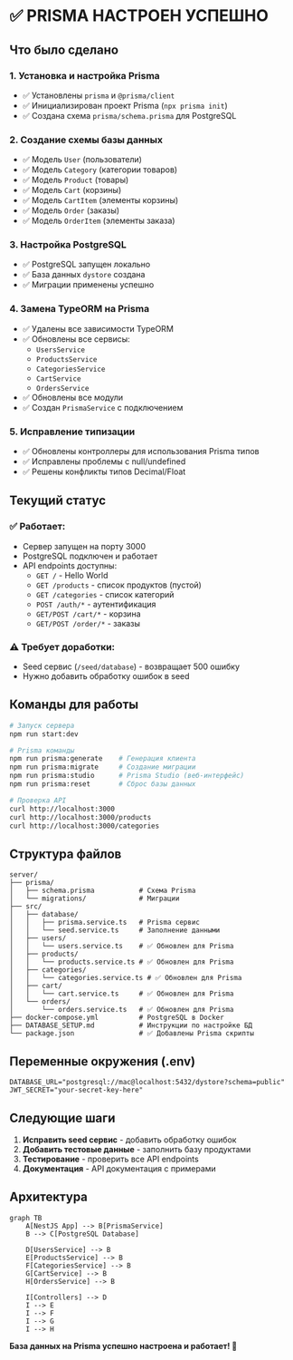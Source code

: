 # ✅ PRISMA НАСТРОЕН УСПЕШНО

## Что было сделано

### 1. Установка и настройка Prisma

- ✅ Установлены `prisma` и `@prisma/client`
- ✅ Инициализирован проект Prisma (`npx prisma init`)
- ✅ Создана схема `prisma/schema.prisma` для PostgreSQL

### 2. Создание схемы базы данных

- ✅ Модель `User` (пользователи)
- ✅ Модель `Category` (категории товаров)
- ✅ Модель `Product` (товары)
- ✅ Модель `Cart` (корзины)
- ✅ Модель `CartItem` (элементы корзины)
- ✅ Модель `Order` (заказы)
- ✅ Модель `OrderItem` (элементы заказа)

### 3. Настройка PostgreSQL

- ✅ PostgreSQL запущен локально
- ✅ База данных `dystore` создана
- ✅ Миграции применены успешно

### 4. Замена TypeORM на Prisma

- ✅ Удалены все зависимости TypeORM
- ✅ Обновлены все сервисы:
  - `UsersService`
  - `ProductsService`
  - `CategoriesService`
  - `CartService`
  - `OrdersService`
- ✅ Обновлены все модули
- ✅ Создан `PrismaService` с подключением

### 5. Исправление типизации

- ✅ Обновлены контроллеры для использования Prisma типов
- ✅ Исправлены проблемы с null/undefined
- ✅ Решены конфликты типов Decimal/Float

## Текущий статус

### ✅ Работает:

- Сервер запущен на порту 3000
- PostgreSQL подключен и работает
- API endpoints доступны:
  - `GET /` - Hello World
  - `GET /products` - список продуктов (пустой)
  - `GET /categories` - список категорий
  - `POST /auth/*` - аутентификация
  - `GET/POST /cart/*` - корзина
  - `GET/POST /order/*` - заказы

### ⚠️ Требует доработки:

- Seed сервис (`/seed/database`) - возвращает 500 ошибку
- Нужно добавить обработку ошибок в seed

## Команды для работы

```bash
# Запуск сервера
npm run start:dev

# Prisma команды
npm run prisma:generate    # Генерация клиента
npm run prisma:migrate     # Создание миграции
npm run prisma:studio      # Prisma Studio (веб-интерфейс)
npm run prisma:reset       # Сброс базы данных

# Проверка API
curl http://localhost:3000
curl http://localhost:3000/products
curl http://localhost:3000/categories
```

## Структура файлов

```
server/
├── prisma/
│   ├── schema.prisma           # Схема Prisma
│   └── migrations/             # Миграции
├── src/
│   ├── database/
│   │   ├── prisma.service.ts   # Prisma сервис
│   │   └── seed.service.ts     # Заполнение данными
│   ├── users/
│   │   └── users.service.ts    # ✅ Обновлен для Prisma
│   ├── products/
│   │   └── products.service.ts # ✅ Обновлен для Prisma
│   ├── categories/
│   │   └── categories.service.ts # ✅ Обновлен для Prisma
│   ├── cart/
│   │   └── cart.service.ts     # ✅ Обновлен для Prisma
│   └── orders/
│       └── orders.service.ts   # ✅ Обновлен для Prisma
├── docker-compose.yml          # PostgreSQL в Docker
├── DATABASE_SETUP.md           # Инструкции по настройке БД
└── package.json                # ✅ Добавлены Prisma скрипты
```

## Переменные окружения (.env)

```env
DATABASE_URL="postgresql://mac@localhost:5432/dystore?schema=public"
JWT_SECRET="your-secret-key-here"
```

## Следующие шаги

1. **Исправить seed сервис** - добавить обработку ошибок
2. **Добавить тестовые данные** - заполнить базу продуктами
3. **Тестирование** - проверить все API endpoints
4. **Документация** - API документация с примерами

## Архитектура

```mermaid
graph TB
    A[NestJS App] --> B[PrismaService]
    B --> C[PostgreSQL Database]

    D[UsersService] --> B
    E[ProductsService] --> B
    F[CategoriesService] --> B
    G[CartService] --> B
    H[OrdersService] --> B

    I[Controllers] --> D
    I --> E
    I --> F
    I --> G
    I --> H
```

**База данных на Prisma успешно настроена и работает! 🎉**

